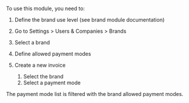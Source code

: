 To use this module, you need to:

1.  Define the brand use level (see brand module documentation)

2.  Go to Settings \> Users & Companies \> Brands

3.  Select a brand

4.  Define allowed payment modes

5.  Create a new invoice  
    1.  Select the brand
    2.  Select a payment mode

The payment mode list is filtered with the brand allowed payment modes.
